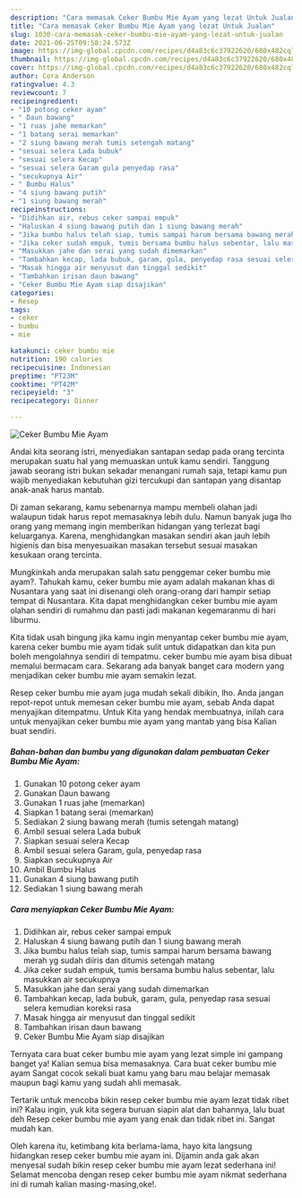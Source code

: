 ```yaml
---
description: "Cara memasak Ceker Bumbu Mie Ayam yang lezat Untuk Jualan"
title: "Cara memasak Ceker Bumbu Mie Ayam yang lezat Untuk Jualan"
slug: 1030-cara-memasak-ceker-bumbu-mie-ayam-yang-lezat-untuk-jualan
date: 2021-06-25T09:58:24.573Z
image: https://img-global.cpcdn.com/recipes/d4a83c6c37922620/680x482cq70/ceker-bumbu-mie-ayam-foto-resep-utama.jpg
thumbnail: https://img-global.cpcdn.com/recipes/d4a83c6c37922620/680x482cq70/ceker-bumbu-mie-ayam-foto-resep-utama.jpg
cover: https://img-global.cpcdn.com/recipes/d4a83c6c37922620/680x482cq70/ceker-bumbu-mie-ayam-foto-resep-utama.jpg
author: Cora Anderson
ratingvalue: 4.3
reviewcount: 7
recipeingredient:
- "10 potong ceker ayam"
- " Daun bawang"
- "1 ruas jahe memarkan"
- "1 batang serai memarkan"
- "2 siung bawang merah tumis setengah matang"
- "sesuai selera Lada bubuk"
- "sesuai selera Kecap"
- "sesuai selera Garam gula penyedap rasa"
- "secukupnya Air"
- " Bumbu Halus"
- "4 siung bawang putih"
- "1 siung bawang merah"
recipeinstructions:
- "Didihkan air, rebus ceker sampai empuk"
- "Haluskan 4 siung bawang putih dan 1 siung bawang merah"
- "Jika bumbu halus telah siap, tumis sampai harum bersama bawang merah yg sudah diiris dan ditumis setengah matang"
- "Jika ceker sudah empuk, tumis bersama bumbu halus sebentar, lalu masukkan air secukupnya"
- "Masukkan jahe dan serai yang sudah dimemarkan"
- "Tambahkan kecap, lada bubuk, garam, gula, penyedap rasa sesuai selera kemudian koreksi rasa"
- "Masak hingga air menyusut dan tinggal sedikit"
- "Tambahkan irisan daun bawang"
- "Ceker Bumbu Mie Ayam siap disajikan"
categories:
- Resep
tags:
- ceker
- bumbu
- mie

katakunci: ceker bumbu mie 
nutrition: 190 calories
recipecuisine: Indonesian
preptime: "PT23M"
cooktime: "PT42M"
recipeyield: "3"
recipecategory: Dinner

---
```



![Ceker Bumbu Mie Ayam](https://img-global.cpcdn.com/recipes/d4a83c6c37922620/680x482cq70/ceker-bumbu-mie-ayam-foto-resep-utama.jpg)

Andai kita seorang istri, menyediakan santapan sedap pada orang tercinta merupakan suatu hal yang memuaskan untuk kamu sendiri. Tanggung jawab seorang istri bukan sekadar menangani rumah saja, tetapi kamu pun wajib menyediakan kebutuhan gizi tercukupi dan santapan yang disantap anak-anak harus mantab.

Di zaman  sekarang, kamu sebenarnya mampu membeli olahan jadi walaupun tidak harus repot memasaknya lebih dulu. Namun banyak juga lho orang yang memang ingin memberikan hidangan yang terlezat bagi keluarganya. Karena, menghidangkan masakan sendiri akan jauh lebih higienis dan bisa menyesuaikan masakan tersebut sesuai masakan kesukaan orang tercinta. 



Mungkinkah anda merupakan salah satu penggemar ceker bumbu mie ayam?. Tahukah kamu, ceker bumbu mie ayam adalah makanan khas di Nusantara yang saat ini disenangi oleh orang-orang dari hampir setiap tempat di Nusantara. Kita dapat menghidangkan ceker bumbu mie ayam olahan sendiri di rumahmu dan pasti jadi makanan kegemaranmu di hari liburmu.

Kita tidak usah bingung jika kamu ingin menyantap ceker bumbu mie ayam, karena ceker bumbu mie ayam tidak sulit untuk didapatkan dan kita pun boleh mengolahnya sendiri di tempatmu. ceker bumbu mie ayam bisa dibuat memalui bermacam cara. Sekarang ada banyak banget cara modern yang menjadikan ceker bumbu mie ayam semakin lezat.

Resep ceker bumbu mie ayam juga mudah sekali dibikin, lho. Anda jangan repot-repot untuk memesan ceker bumbu mie ayam, sebab Anda dapat menyajikan ditempatmu. Untuk Kita yang hendak membuatnya, inilah cara untuk menyajikan ceker bumbu mie ayam yang mantab yang bisa Kalian buat sendiri.

<!--inarticleads1-->

##### Bahan-bahan dan bumbu yang digunakan dalam pembuatan Ceker Bumbu Mie Ayam:

1. Gunakan 10 potong ceker ayam
1. Gunakan  Daun bawang
1. Gunakan 1 ruas jahe (memarkan)
1. Siapkan 1 batang serai (memarkan)
1. Sediakan 2 siung bawang merah (tumis setengah matang)
1. Ambil sesuai selera Lada bubuk
1. Siapkan sesuai selera Kecap
1. Ambil sesuai selera Garam, gula, penyedap rasa
1. Siapkan secukupnya Air
1. Ambil  Bumbu Halus
1. Gunakan 4 siung bawang putih
1. Sediakan 1 siung bawang merah




<!--inarticleads2-->

##### Cara menyiapkan Ceker Bumbu Mie Ayam:

1. Didihkan air, rebus ceker sampai empuk
1. Haluskan 4 siung bawang putih dan 1 siung bawang merah
1. Jika bumbu halus telah siap, tumis sampai harum bersama bawang merah yg sudah diiris dan ditumis setengah matang
1. Jika ceker sudah empuk, tumis bersama bumbu halus sebentar, lalu masukkan air secukupnya
1. Masukkan jahe dan serai yang sudah dimemarkan
1. Tambahkan kecap, lada bubuk, garam, gula, penyedap rasa sesuai selera kemudian koreksi rasa
1. Masak hingga air menyusut dan tinggal sedikit
1. Tambahkan irisan daun bawang
1. Ceker Bumbu Mie Ayam siap disajikan




Ternyata cara buat ceker bumbu mie ayam yang lezat simple ini gampang banget ya! Kalian semua bisa memasaknya. Cara buat ceker bumbu mie ayam Sangat cocok sekali buat kamu yang baru mau belajar memasak maupun bagi kamu yang sudah ahli memasak.

Tertarik untuk mencoba bikin resep ceker bumbu mie ayam lezat tidak ribet ini? Kalau ingin, yuk kita segera buruan siapin alat dan bahannya, lalu buat deh Resep ceker bumbu mie ayam yang enak dan tidak ribet ini. Sangat mudah kan. 

Oleh karena itu, ketimbang kita berlama-lama, hayo kita langsung hidangkan resep ceker bumbu mie ayam ini. Dijamin anda gak akan menyesal sudah bikin resep ceker bumbu mie ayam lezat sederhana ini! Selamat mencoba dengan resep ceker bumbu mie ayam nikmat sederhana ini di rumah kalian masing-masing,oke!.

